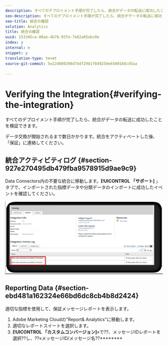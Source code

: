 ```yaml
---
description: すべてのデプロイメント手順が完了したら、統合がデータの転送に成功したことを検証できます。
seo-description: すべてのデプロイメント手順が完了したら、統合がデータの転送に成功したことを検証できます。
seo-title: 統合の確認
solution: Analytics
title: 統合の確認
uuid: 153345ca-00ae-4b76-93fe-7e82a65ebc0e
index: y
internal: n
snippet: y
translation-type: tm+mt
source-git-commit: 5e22d080398d74df29b1f849258e6500168cd5aa

---
```



# Verifying the Integration{#verifying-the-integration}

すべてのデプロイメント手順が完了したら、統合がデータの転送に成功したことを検証できます。

データ交換が開始されるまで数日かかります。統合をアクティベートした後、「保証」に連絡してください。

## 統合アクティビティログ {#section-927e270495db479fba9578915d9ae9c9}

Data Connectors内の不要な統合に移動します。**[!UICONTROL 「サポート]** 」タブで、インポートされた指標データや分類データのインポートに成功したイベントを確認してください。

![](assets/selligent-verifying.png)

## Reporting Data {#section-ebd481a162324e66bd6dc8cb4b8d2424}

適切な指標を使用して、保証メッセージレポートを表示します。

1. Adobe Marketing Cloudの"Report&amp; Analytics"に移動します。
1. 適切なレポートスイートを選択します。
1. **[!UICONTROL 「カスタムコンバージョン]**»で??、メッセージIDレポートを選択??し、??«メッセージID/メッセージ名??********

